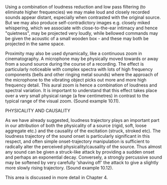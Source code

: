 <page id=85>
Using a combination of loudness reduction and low pass filtering (to eliminate higher frequencies) we may make loud and closely recorded sounds appear distant, especially when contrasted with the original source. But we may also produce self-contradictory images e.g. closely miked whispering, which we associate with close-to-the-ear intimacy and hence "quietness", may be projected very loudly, while bellowed commands may be given the acoustic of a small wooden box - and these may both be projected in the same space.

Proximity may also be used dynamically, like a continuous zoom in cinematography. A microphone may be physically moved towards or away from a sound source during the course of a recording. The effect is particularly noticeable with complex spectra with lots of high frequency components (bells and other ringing metal sounds) where the approach of the microphone to the vibrating object picks out more and more high frequency detail. This aural zoom is hence a combination of loudness and spectral variation. It is important to understand that this effect takes place over a very small physical range (a few centimetres) in contrast to the typical range of the visual zoom. (Sound example 10.11).

PHYSICALITY AND CAUSALITY

As we have already suggested, loudness trajectory plays an important part in our attribution of both the physicality of a source (rigid, soft, loose aggregate etc.) and the causality of the excitation (struck, stroked etc). The loudness trajectory of the sound onset is particularly significant in this respect, and often simple onset-trajectory manipulation is sufficient to radically alter the perceived physicality/causality of the source. Thus almost any sound can be given a struck-like attack by providing a sudden onset and perhaps an exponential decay. Conversely, a strongly percussive sound may be softened by very carefully 'shaving off' the attack to give a slightly more slowly rising trajectory. (Sound example 10.12).

This area is discussed in more detail in Chapter 4.
</page>

